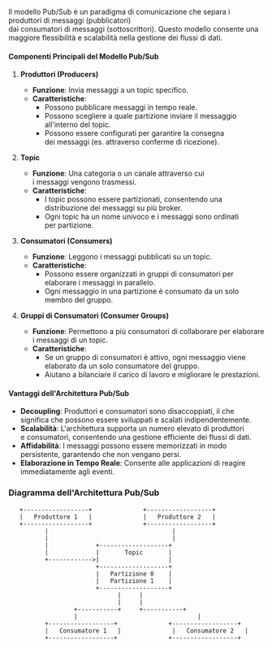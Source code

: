 Il modello Pub/Sub è un paradigma di comunicazione che separa i produttori di messaggi (pubblicatori) dai consumatori di messaggi (sottoscrittori). Questo modello consente una maggiore flessibilità e scalabilità nella gestione dei flussi di dati.

#### **Componenti Principali del Modello Pub/Sub**

1. **Produttori (Producers)**
    
    - **Funzione**: Invia messaggi a un topic specifico.
    - **Caratteristiche**:
        - Possono pubblicare messaggi in tempo reale.
        - Possono scegliere a quale partizione inviare il messaggio all'interno del topic.
        - Possono essere configurati per garantire la consegna dei messaggi (es. attraverso conferme di ricezione).
2. **Topic**
    
    - **Funzione**: Una categoria o un canale attraverso cui i messaggi vengono trasmessi.
    - **Caratteristiche**:
        - I topic possono essere partizionati, consentendo una distribuzione dei messaggi su più broker.
        - Ogni topic ha un nome univoco e i messaggi sono ordinati per partizione.
3. **Consumatori (Consumers)**
    
    - **Funzione**: Leggono i messaggi pubblicati su un topic.
    - **Caratteristiche**:
        - Possono essere organizzati in gruppi di consumatori per elaborare i messaggi in parallelo.
        - Ogni messaggio in una partizione è consumato da un solo membro del gruppo.
4. **Gruppi di Consumatori (Consumer Groups)**
    
    - **Funzione**: Permettono a più consumatori di collaborare per elaborare i messaggi di un topic.
    - **Caratteristiche**:
        - Se un gruppo di consumatori è attivo, ogni messaggio viene elaborato da un solo consumatore del gruppo.
        - Aiutano a bilanciare il carico di lavoro e migliorare le prestazioni.

#### **Vantaggi dell'Architettura Pub/Sub**

- **Decoupling**: Produttori e consumatori sono disaccoppiati, il che significa che possono essere sviluppati e scalati indipendentemente.
- **Scalabilità**: L'architettura supporta un numero elevato di produttori e consumatori, consentendo una gestione efficiente dei flussi di dati.
- **Affidabilità**: I messaggi possono essere memorizzati in modo persistente, garantendo che non vengano persi.
- **Elaborazione in Tempo Reale**: Consente alle applicazioni di reagire immediatamente agli eventi.

### **Diagramma dell'Architettura Pub/Sub**

```plaintext
   +------------------+              +------------------+
   |   Produttore 1   |              |   Produttore 2   |
   +------------------+              +------------------+
          |                                  |     
          |                                  |
          |             +-------------------+
          |             |       Topic       |
          +------------>|                   |
                        +-------------------+
                        |   Partizione 0    |
                        |   Partizione 1    |
                        +-------------------+
                              |     |
                              |     |
                  +-----------+     +-----------+
                  |                                 |
          +------------------+              +------------------+
          |   Consumatore 1   |              |   Consumatore 2   |
          +------------------+              +------------------+
```

